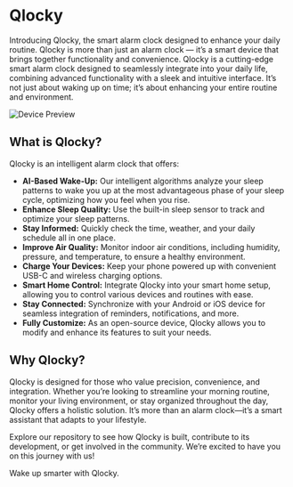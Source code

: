 # Qlocky
Introducing Qlocky, the smart alarm clock designed to enhance your daily routine. Qlocky is more than just an alarm clock — it’s a smart device that brings together functionality and convenience. Qlocky is a cutting-edge smart alarm clock designed to seamlessly integrate into your daily life, combining advanced functionality with a sleek and intuitive interface. It’s not just about waking up on time; it’s about enhancing your entire routine and environment.

![Device Preview](https://github.com/user-attachments/assets/99f79f17-63cb-4256-a70f-dde41d14415d)

## What is Qlocky?
Qlocky is an intelligent alarm clock that offers:
- **AI-Based Wake-Up:** Our intelligent algorithms analyze your sleep patterns to wake you up at the most advantageous phase of your sleep cycle, optimizing how you feel when you rise.
- **Enhance Sleep Quality:** Use the built-in sleep sensor to track and optimize your sleep patterns.
- **Stay Informed:** Quickly check the time, weather, and your daily schedule all in one place.
- **Improve Air Quality:** Monitor indoor air conditions, including humidity, pressure, and temperature, to ensure a healthy environment.
- **Charge Your Devices:** Keep your phone powered up with convenient USB-C and wireless charging options.
- **Smart Home Control:** Integrate Qlocky into your smart home setup, allowing you to control various devices and routines with ease.
- **Stay Connected:** Synchronize with your Android or iOS device for seamless integration of reminders, notifications, and more.
- **Fully Customize:** As an open-source device, Qlocky allows you to modify and enhance its features to suit your needs.

## Why Qlocky?
Qlocky is designed for those who value precision, convenience, and integration. Whether you’re looking to streamline your morning routine, monitor your living environment, or stay organized throughout the day, Qlocky offers a holistic solution. It’s more than an alarm clock—it’s a smart assistant that adapts to your lifestyle.

Explore our repository to see how Qlocky is built, contribute to its development, or get involved in the community. We’re excited to have you on this journey with us!

Wake up smarter with Qlocky.
